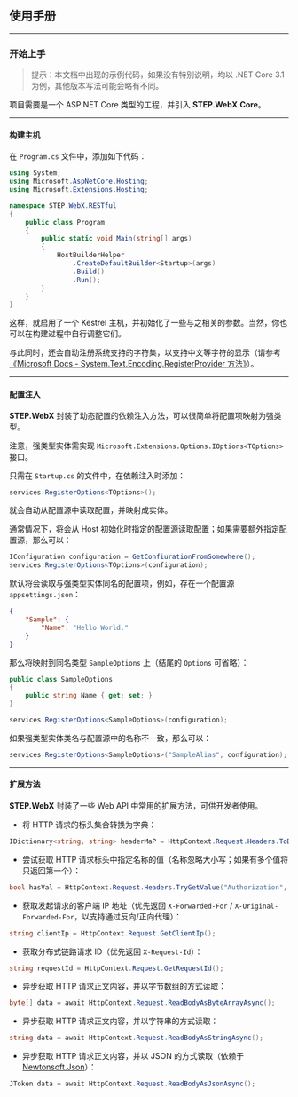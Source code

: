 ## 使用手册

---

### 开始上手

> 提示：本文档中出现的示例代码，如果没有特别说明，均以 .NET Core 3.1 为例，其他版本写法可能会略有不同。

项目需要是一个 ASP.NET Core 类型的工程，并引入 **STEP.WebX.Core**。

---

#### 构建主机

在 `Program.cs` 文件中，添加如下代码：

``` csharp
using System;
using Microsoft.AspNetCore.Hosting;
using Microsoft.Extensions.Hosting;

namespace STEP.WebX.RESTful
{
    public class Program
    {
        public static void Main(string[] args)
        {
            HostBuilderHelper
                .CreateDefaultBuilder<Startup>(args)
                .Build()
                .Run();
        }
    }
}
```

这样，就启用了一个 Kestrel 主机，并初始化了一些与之相关的参数。当然，你也可以在构建过程中自行调整它们。

与此同时，还会自动注册系统支持的字符集，以支持中文等字符的显示（请参考[《Microsoft Docs - System.Text.Encoding.RegisterProvider 方法》](https://docs.microsoft.com/zh-cn/dotnet/api/system.text.encoding.registerprovider?view=netcore-3.1)）。

---

#### 配置注入

**STEP.WebX** 封装了动态配置的依赖注入方法，可以很简单将配置项映射为强类型。

注意，强类型实体需实现 `Microsoft.Extensions.Options.IOptions<TOptions>` 接口。

只需在 `Startup.cs` 的文件中，在依赖注入时添加：

``` csharp
services.RegisterOptions<TOptions>();
```

就会自动从配置源中读取配置，并映射成实体。

通常情况下，将会从 Host 初始化时指定的配置源读取配置；如果需要额外指定配置源，那么可以：

``` csharp
IConfiguration configuration = GetConfiurationFromSomewhere();
services.RegisterOptions<TOptions>(configuration);
```

默认将会读取与强类型实体同名的配置项，例如，存在一个配置源 `appsettings.json`：

``` json
{
    "Sample": {
        "Name": "Hello World."
    }
}
```

那么将映射到同名类型 `SampleOptions` 上（结尾的 `Options` 可省略）：

``` csharp
public class SampleOptions
{
    public string Name { get; set; }
}

services.RegisterOptions<SampleOptions>(configuration);
```

如果强类型实体类名与配置源中的名称不一致，那么可以：

``` csharp
services.RegisterOptions<SampleOptions>("SampleAlias", configuration);
```

---

#### 扩展方法

**STEP.WebX** 封装了一些 Web API 中常用的扩展方法，可供开发者使用。

* 将 HTTP 请求的标头集合转换为字典：

``` csharp
IDictionary<string, string> headerMaP = HttpContext.Request.Headers.ToDictionary();
```

* 尝试获取 HTTP 请求标头中指定名称的值（名称忽略大小写；如果有多个值将只返回第一个）：

``` csharp
bool hasVal = HttpContext.Request.Headers.TryGetValue("Authorization", out string val);
```

* 获取发起请求的客户端 IP 地址（优先返回 `X-Forwarded-For` / `X-Original-Forwarded-For`，以支持通过反向/正向代理）：

``` csharp
string clientIp = HttpContext.Request.GetClientIp();
```

* 获取分布式链路请求 ID（优先返回 `X-Request-Id`）：

``` csharp
string requestId = HttpContext.Request.GetRequestId();
```

* 异步获取 HTTP 请求正文内容，并以字节数组的方式读取：

``` csharp
byte[] data = await HttpContext.Request.ReadBodyAsByteArrayAsync();
```

* 异步获取 HTTP 请求正文内容，并以字符串的方式读取：

``` csharp
string data = await HttpContext.Request.ReadBodyAsStringAsync();
```

* 异步获取 HTTP 请求正文内容，并以 JSON 的方式读取（依赖于 [Newtonsoft.Json](https://www.newtonsoft.com/json)）：

``` csharp
JToken data = await HttpContext.Request.ReadBodyAsJsonAsync();
```